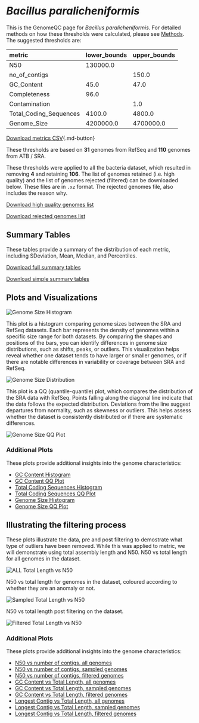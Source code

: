 # *Bacillus paralicheniformis*

This is the GenomeQC page for *Bacillus paralicheniformis*. For detailed methods on how these thresholds were calculated, please see [Methods](../../methods.md).
The suggested thresholds are: 

| metric                 | lower_bounds   | upper_bounds   |
|:-----------------------|:---------------|:---------------|
| N50                    | 130000.0       |                |
| no_of_contigs          |                | 150.0          |
| GC_Content             | 45.0           | 47.0           |
| Completeness           | 96.0           |                |
| Contamination          |                | 1.0            |
| Total_Coding_Sequences | 4100.0         | 4800.0         |
| Genome_Size            | 4200000.0      | 4700000.0      |

[Download metrics CSV](Bacillus_paralicheniformis_metrics.csv){.md-button}


These thresholds are based on **31** genomes from RefSeq and **110** genomes from ATB / SRA.

These thresholds were applied to all the bacteria dataset, which resulted in removing **4** and retaining **106**.
The list of genomes retained (i.e. high quality) and the list of genomes rejected (filtered) can be downloaded below. These files are in `.xz` format. The rejected genomes file, also includes the reason why.

[Download high quality genomes list](Bacillus_paralicheniformis_high_quality_genomes.csv.xz)


[Download rejected genomes list](Bacillus_paralicheniformis_filtered_out_genomes.csv.xz)



## Summary Tables
These tables provide a summary of the distribution of each metric, including SDeviation, Mean, Median, and Percentiles.

[Download full summary tables](summary.csv)

[Download simple summary tables](selected_summary.csv)

## Plots and Visualizations

![Genome Size Histogram](Genome_Size_refseq_histogram_kde.png)

This plot is a histogram comparing genome sizes between the SRA and RefSeq datasets. Each bar represents the density of genomes within a specific size range for both datasets. By comparing the shapes and positions of the bars, you can identify differences in genome size distributions, such as shifts, peaks, or outliers. This visualization helps reveal whether one dataset tends to have larger or smaller genomes, or if there are notable differences in variability or coverage between SRA and RefSeq.

![Genome Size Distribution](Genome_Size_refseq_histogram_kde.png)

This plot is a QQ (quantile-quantile) plot, which compares the distribution of the SRA data with RefSeq. Points falling along the diagonal line indicate that the data follows the expected distribution. Deviations from the line suggest departures from normality, such as skewness or outliers. This helps assess whether the dataset is consistently distributed or if there are systematic differences.

![Genome Size QQ Plot](Genome_Size_refseq_qqplot.png)

### Additional Plots

These plots provide additional insights into the genome characteristics:

- [GC Content Histogram](GC_Content_refseq_histogram_kde.png)
- [GC Content QQ Plot](GC_Content_refseq_qqplot.png)
- [Total Coding Sequences Histogram](Total_Coding_Sequences_refseq_histogram_kde.png)
- [Total Coding Sequences QQ Plot](Total_Coding_Sequences_refseq_qqplot.png)
- [Genome Size Histogram](Genome_Size_refseq_histogram_kde.png)
- [Genome Size QQ Plot](Genome_Size_refseq_qqplot.png)
## Illustrating the filtering process
These plots illustrate the data, pre and post filtering to demostrate what type of outliers have been removed. While this was applied to metric, we will demonstrate using total assembly length and N50.
N50 vs total length for all genomes in the dataset.

![ALL Total Length vs N50](Bacillus_paralicheniformis_all_total_length_N50.png)

N50 vs total length for genomes in the dataset, coloured according to whether they are an anomaly or not.

![Sampled Total Length vs N50](Bacillus_paralicheniformis_sample_total_length_N50.png)

N50 vs total length post filtering on the dataset.

![Filtered Total Length vs N50](Bacillus_paralicheniformis_filt_total_length_N50.png)

### Additional Plots

These plots provide additional insights into the genome characteristics:

- [N50 vs number of contigs, all genomes](Bacillus_paralicheniformis_all_N50_number.png)
- [N50 vs number of contigs, sampled genomes](Bacillus_paralicheniformis_sample_N50_number.png)
- [N50 vs number of contigs, filtered genomes](Bacillus_paralicheniformis_filt_N50_number.png)
- [GC Content vs Total Length, all genomes](Bacillus_paralicheniformis_all_total_length_GC_Content.png)
- [GC Content vs Total Length, sampled genomes](Bacillus_paralicheniformis_sample_total_length_GC_Content.png)
- [GC Content vs Total Length, filtered genomes](Bacillus_paralicheniformis_filt_total_length_GC_Content.png)
- [Longest Contig vs Total Length, all genomes](Bacillus_paralicheniformis_all_total_length_longest.png)
- [Longest Contig vs Total Length, sampled genomes](Bacillus_paralicheniformis_sample_total_length_longest.png)
- [Longest Contig vs Total Length, filtered genomes](Bacillus_paralicheniformis_filt_total_length_longest.png)
